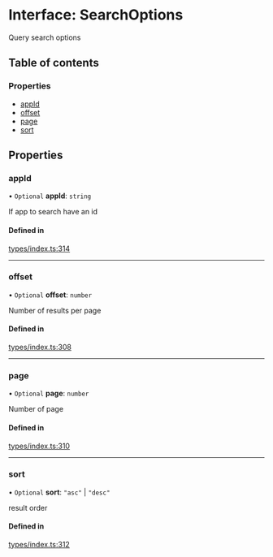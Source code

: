 # Interface: SearchOptions

Query search options

## Table of contents

### Properties

- [appId](SearchOptions.md#appid)
- [offset](SearchOptions.md#offset)
- [page](SearchOptions.md#page)
- [sort](SearchOptions.md#sort)

## Properties

### appId

• `Optional` **appId**: `string`

If app to search have an id

#### Defined in

[types/index.ts:314](https://github.com/nevermined-io/react-components/blob/0a1c805/catalog/src/types/index.ts#L314)

___

### offset

• `Optional` **offset**: `number`

Number of results per page

#### Defined in

[types/index.ts:308](https://github.com/nevermined-io/react-components/blob/0a1c805/catalog/src/types/index.ts#L308)

___

### page

• `Optional` **page**: `number`

Number of page

#### Defined in

[types/index.ts:310](https://github.com/nevermined-io/react-components/blob/0a1c805/catalog/src/types/index.ts#L310)

___

### sort

• `Optional` **sort**: ``"asc"`` \| ``"desc"``

result order

#### Defined in

[types/index.ts:312](https://github.com/nevermined-io/react-components/blob/0a1c805/catalog/src/types/index.ts#L312)
